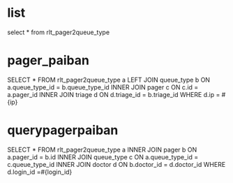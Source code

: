 list
===
select * from rlt_pager2queue_type

pager_paiban
===
SELECT
	*
FROM
	rlt_pager2queue_type a
LEFT JOIN queue_type b ON a.queue_type_id = b.queue_type_id
INNER JOIN pager c ON c.id = a.pager_id
INNER JOIN triage d ON d.triage_id = b.triage_id
WHERE
	d.ip = #{ip}
	

querypagerpaiban
===
SELECT
	*
FROM
	rlt_pager2queue_type a
INNER JOIN pager b ON a.pager_id = b.id
INNER JOIN queue_type c ON a.queue_type_id = c.queue_type_id
INNER JOIN doctor d ON b.doctor_id = d.doctor_id
WHERE
	d.login_id =#{login_id}